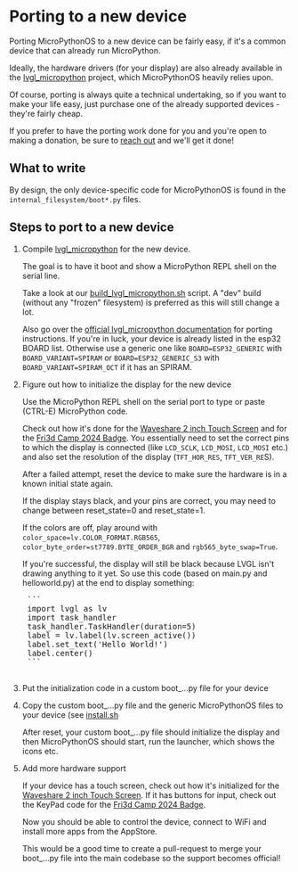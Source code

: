 # Porting to a new device

Porting MicroPythonOS to a new device can be fairly easy, if it's a common device that can already run MicroPython.

Ideally, the hardware drivers (for your display) are also already available in the [lvgl_micropython](https://github.com/lvgl-micropython/lvgl_micropython) project, which MicroPythonOS heavily relies upon.

Of course, porting is always quite a technical undertaking, so if you want to make your life easy, just purchase one of the already supported devices - they're fairly cheap.

If you prefer to have the porting work done for you and you're open to making a donation, be sure to [reach out](mailto:info@MicroPythonOS.com) and we'll get it done!

## What to write

By design, the only device-specific code for MicroPythonOS is found in the ```internal_filesystem/boot*.py``` files.

## Steps to port to a new device

1. Compile [lvgl_micropython](https://github.com/lvgl-micropython/lvgl_micropython) for the new device.

	The goal is to have it boot and show a MicroPython REPL shell on the serial line.

	Take a look at our [build_lvgl_micropython.sh](https://github.com/MicroPythonOS/MicroPythonOS/blob/main/scripts/build_lvgl_micropython.sh) script. A "dev" build (without any "frozen" filesystem) is preferred as this will still change a lot.

	Also go over the [official lvgl_micropython documentation](https://github.com/lvgl-micropython/lvgl_micropython/blob/main/README.md) for porting instructions. If you're in luck, your device is already listed in the esp32 BOARD list. Otherwise use a generic one like `BOARD=ESP32_GENERIC` with `BOARD_VARIANT=SPIRAM` or `BOARD=ESP32_GENERIC_S3` with `BOARD_VARIANT=SPIRAM_OCT` if it has an SPIRAM.

2. Figure out how to initialize the display for the new device

    Use the MicroPython REPL shell on the serial port to type or paste (CTRL-E) MicroPython code.
    
    Check out how it's done for the [Waveshare 2 inch Touch Screen](https://github.com/MicroPythonOS/MicroPythonOS/blob/main/internal_filesystem/boot.py) and for the [Fri3d Camp 2024 Badge](https://github.com/MicroPythonOS/MicroPythonOS/blob/main/internal_filesystem/boot_fri3d-2024.py). You essentially need to set the correct pins to which the display is connected (like `LCD_SCLK`, `LCD_MOSI`, `LCD_MOSI` etc.) and also set the resolution of the display (`TFT_HOR_RES`, `TFT_VER_RE`S).
    
    After a failed attempt, reset the device to make sure the hardware is in a known initial state again.
    
    If the display stays black, and your pins are correct, you may need to change between reset_state=0 and reset_state=1.
    
    If the colors are off, play around with `color_space=lv.COLOR_FORMAT.RGB565`, `color_byte_order=st7789.BYTE_ORDER_BGR` and `rgb565_byte_swap=True`.

    If you're successful, the display will still be black because LVGL isn't drawing anything to it yet.
    So use this code (based on main.py and helloworld.py) at the end to display something:
    <pre>
    ```
    import lvgl as lv
    import task_handler
    task_handler.TaskHandler(duration=5)
    label = lv.label(lv.screen_active())
    label.set_text('Hello World!')
    label.center()
    ```
    </pre>

3. Put the initialization code in a custom boot_...py file for your device

4. Copy the custom boot_...py file and the generic MicroPythonOS files to your device (see [install.sh](https://github.com/MicroPythonOS/MicroPythonOS/blob/main/scripts/install.sh)

    After reset, your custom boot_...py file should initialize the display and then MicroPythonOS should start, run the launcher, which shows the icons etc.

5. Add more hardware support

    If your device has a touch screen, check out how it's initialized for the [Waveshare 2 inch Touch Screen](https://github.com/MicroPythonOS/MicroPythonOS/blob/main/internal_filesystem/boot.py).
    If it has buttons for input, check out the KeyPad code for the [Fri3d Camp 2024 Badge](https://github.com/MicroPythonOS/MicroPythonOS/blob/main/internal_filesystem/boot_fri3d-2024.py).
    
    Now you should be able to control the device, connect to WiFi and install more apps from the AppStore.
    
    This would be a good time to create a pull-request to merge your boot_...py file into the main codebase so the support becomes official!
